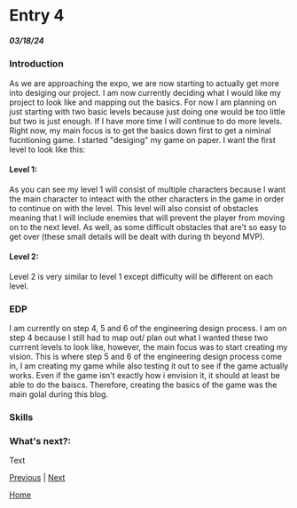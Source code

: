 # Entry 4
##### 03/18/24
### Introduction
As we are approaching the expo, we are now starting to actually get more into desiging our project. I am now currently deciding what I would like my project to look like and mapping out the basics. For now I am planning on just starting with two basic levels because just doing one would be too little but two is just enough. If I have more time I will continue to do more levels. Right now, my main focus is to get the basics down first to get a niminal fucntioning game. I started "desiging" my game on paper. I want the first level to look like this:

#### Level 1:
As you can see my level 1 will consist of multiple characters because I want the main character to inteact with the other characters in the game in order to continue on with the level. This level will also consist of obstacles meaning that I will include enemies that will prevent the player from moving on to the next level. As well, as some difficult obstacles that are't so easy to get over (these small details will be dealt with during th beyond MVP).


#### Level 2:
Level 2 is very similar to level 1 except difficulty will be different on each level.


### EDP
I am currently on step 4, 5 and 6 of the engineering design process. I am on step 4 because I still had to map out/ plan out what I wanted these two currrent levels to look like, however, the main focus was to start creating my vision. This is where step 5 and 6 of the engineering design process come in, I am creating my game while also testing it out to see if the game actually works. Even if the game isn't exactly how i envision it, it should at least be able to do the baiscs. Therefore, creating the basics of the game was the main golal during this blog.

### Skills

### What's next?:



Text

[Previous](entry03.md) | [Next](entry05.md)

[Home](../README.md)